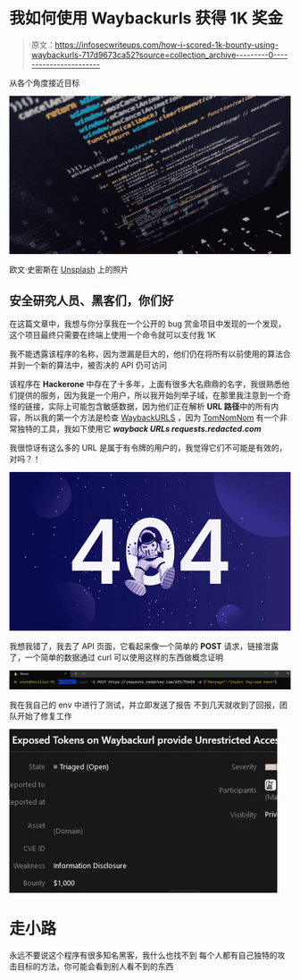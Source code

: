 # 我如何使用 Waybackurls 获得 1K 奖金

> 原文：<https://infosecwriteups.com/how-i-scored-1k-bounty-using-waybackurls-717d9673ca52?source=collection_archive---------0----------------------->

从各个角度接近目标

![](img/405fa1b6b171b9beac2221296c8f0bf4.png)

欧文·史密斯在 [Unsplash](https://unsplash.com?utm_source=medium&utm_medium=referral) 上的照片

## 安全研究人员、黑客们，你们好

在这篇文章中，我想与你分享我在一个公开的 bug 赏金项目中发现的一个发现，这个项目最终只需要在终端上使用一个命令就可以支付我 1K

我不能透露该程序的名称，因为泄漏是巨大的，他们仍在将所有以前使用的算法合并到一个新的算法中，被否决的 API 仍可访问

该程序在 **Hackerone** 中存在了十多年，上面有很多大名鼎鼎的名字，我很熟悉他们提供的服务，因为我是一个用户，所以我开始列举子域，在那里我注意到一个奇怪的链接，实际上可能包含敏感数据，因为他们正在解析 **URL 路径**中的所有内容，所以我的第一个方法是检查 [WaybackURLS](https://web.archive.org) ，因为 [TomNomNom](https://medium.com/u/6dadd1681332?source=post_page-----717d9673ca52--------------------------------) 有一个非常独特的工具，我如下使用它
***wayback URLs requests.redacted.com***

我很惊讶有这么多的 URL 是属于有令牌的用户的，我觉得它们不可能是有效的，对吗？！

![](img/abddd20474220bf7eac62741e7c18803.png)

我想我错了，我去了 API 页面，它看起来像一个简单的 **POST** 请求，链接泄露了，一个简单的数据通过 curl 可以使用这样的东西做概念证明

![](img/abc168495f1d8fbccb689d055b796e26.png)

我在我自己的 env 中进行了测试，并立即发送了报告
不到几天就收到了回报，团队开始了修复工作

![](img/97b2307d03924501a7b60b45127c3d16.png)

# 走小路

永远不要说这个程序有很多知名黑客，我什么也找不到
每个人都有自己独特的攻击目标的方法，你可能会看到别人看不到的东西